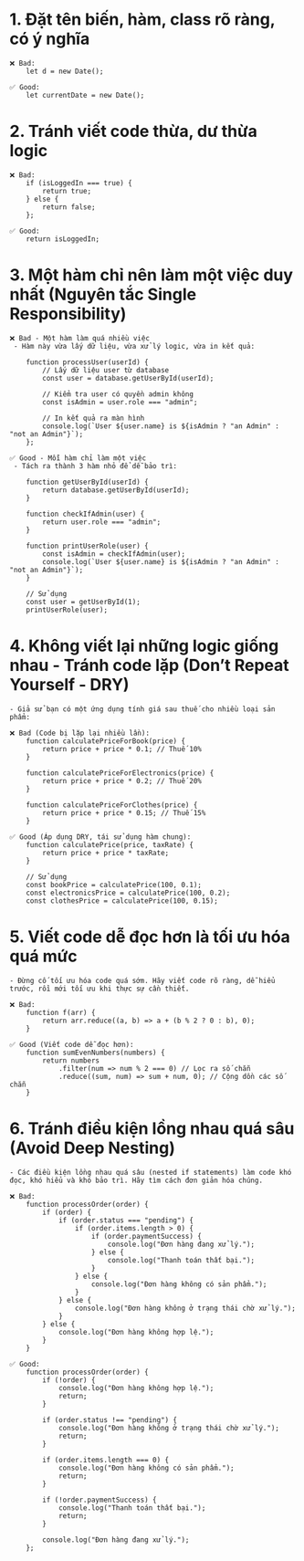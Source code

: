 # 1️. Đặt tên biến, hàm, class rõ ràng, có ý nghĩa

    ❌ Bad:
    	let d = new Date();

    ✅ Good:
    	let currentDate = new Date();

# 2. Tránh viết code thừa, dư thừa logic

    ❌ Bad:
    	if (isLoggedIn === true) {
    		return true;
    	} else {
    		return false;
    	};

    ✅ Good:
    	return isLoggedIn;

# 3. Một hàm chỉ nên làm một việc duy nhất (Nguyên tắc Single Responsibility)

    ❌ Bad - Một hàm làm quá nhiều việc
     - Hàm này vừa lấy dữ liệu, vừa xử lý logic, vừa in kết quả:

    	function processUser(userId) {
    		// Lấy dữ liệu user từ database
    		const user = database.getUserById(userId);

    		// Kiểm tra user có quyền admin không
    		const isAdmin = user.role === "admin";

    		// In kết quả ra màn hình
    		console.log(`User ${user.name} is ${isAdmin ? "an Admin" : "not an Admin"}`);
    	};

    ✅ Good - Mỗi hàm chỉ làm một việc
     - Tách ra thành 3 hàm nhỏ để dễ bảo trì:
     
    	function getUserById(userId) {
    		return database.getUserById(userId);
    	}

    	function checkIfAdmin(user) {
    		return user.role === "admin";
    	}

    	function printUserRole(user) {
    		const isAdmin = checkIfAdmin(user);
    		console.log(`User ${user.name} is ${isAdmin ? "an Admin" : "not an Admin"}`);
    	}

    	// Sử dụng
    	const user = getUserById(1);
    	printUserRole(user);

# 4. Không viết lại những logic giống nhau - Tránh code lặp (Don’t Repeat Yourself - DRY)

    - Giả sử bạn có một ứng dụng tính giá sau thuế cho nhiều loại sản phẩm:
    
    ❌ Bad (Code bị lặp lại nhiều lần):
    	function calculatePriceForBook(price) {
    		return price + price * 0.1; // Thuế 10%
    	}

    	function calculatePriceForElectronics(price) {
    		return price + price * 0.2; // Thuế 20%
    	}

    	function calculatePriceForClothes(price) {
    		return price + price * 0.15; // Thuế 15%
    	}

    ✅ Good (Áp dụng DRY, tái sử dụng hàm chung):
    	function calculatePrice(price, taxRate) {
    		return price + price * taxRate;
    	}

    	// Sử dụng
    	const bookPrice = calculatePrice(100, 0.1);
    	const electronicsPrice = calculatePrice(100, 0.2);
    	const clothesPrice = calculatePrice(100, 0.15);

# 5. Viết code dễ đọc hơn là tối ưu hóa quá mức

    - Đừng cố tối ưu hóa code quá sớm. Hãy viết code rõ ràng, dễ hiểu trước, rồi mới tối ưu khi thực sự cần thiết.

    ❌ Bad:
    	function f(arr) {
    		return arr.reduce((a, b) => a + (b % 2 ? 0 : b), 0);
    	}

    ✅ Good (Viết code dễ đọc hơn):
    	function sumEvenNumbers(numbers) {
    		return numbers
    			.filter(num => num % 2 === 0) // Lọc ra số chẵn
    			.reduce((sum, num) => sum + num, 0); // Cộng dồn các số chẵn
    	}

# 6. Tránh điều kiện lồng nhau quá sâu (Avoid Deep Nesting)

    - Các điều kiện lồng nhau quá sâu (nested if statements) làm code khó đọc, khó hiểu và khó bảo trì. Hãy tìm cách đơn giản hóa chúng.

    ❌ Bad:
    	function processOrder(order) {
    		if (order) {
    			if (order.status === "pending") {
    				if (order.items.length > 0) {
    					if (order.paymentSuccess) {
    						console.log("Đơn hàng đang xử lý.");
    					} else {
    						console.log("Thanh toán thất bại.");
    					}
    				} else {
    					console.log("Đơn hàng không có sản phẩm.");
    				}
    			} else {
    				console.log("Đơn hàng không ở trạng thái chờ xử lý.");
    			}
    		} else {
    			console.log("Đơn hàng không hợp lệ.");
    		}
    	}

    ✅ Good:
    	function processOrder(order) {
    		if (!order) {
    			console.log("Đơn hàng không hợp lệ.");
    			return;
    		}

    		if (order.status !== "pending") {
    			console.log("Đơn hàng không ở trạng thái chờ xử lý.");
    			return;
    		}

    		if (order.items.length === 0) {
    			console.log("Đơn hàng không có sản phẩm.");
    			return;
    		}

    		if (!order.paymentSuccess) {
    			console.log("Thanh toán thất bại.");
    			return;
    		}

    		console.log("Đơn hàng đang xử lý.");
    	};
